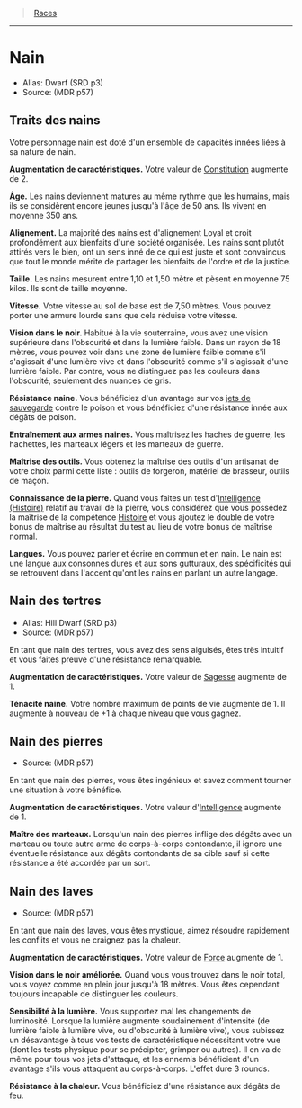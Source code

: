 
<!--RaceItem ConstitutionBonus="2"-->

> <!--ParentNameLink-->[Races](races_hd.md#)<!--/ParentNameLink-->

---

# <!--Name-->Nain<!--/Name-->

- Alias: <!--AltName-->Dwarf (SRD p3)<!--/AltName-->
- Source: <!--Source-->(MDR p57)<!--/Source-->

## Traits des nains

<!--Description-->

Votre personnage nain est doté d'un ensemble de capacités innées liées à sa nature de nain.

<!--/Description-->

**Augmentation de caractéristiques.** <!--AbilityScoreIncrease-->Votre valeur de [Constitution] augmente de 2.<!--/AbilityScoreIncrease-->

**Âge.** <!--Age-->Les nains deviennent matures au même rythme que les humains, mais ils se considèrent encore jeunes jusqu'à l'âge de 50 ans. Ils vivent en moyenne 350 ans.<!--/Age-->

**Alignement.** <!--Alignment-->La majorité des nains est d'alignement Loyal et croit profondément aux bienfaits d'une société organisée. Les nains sont plutôt attirés vers le bien, ont un sens inné de ce qui est juste et sont convaincus que tout le monde mérite de partager les bienfaits de l'ordre et de la justice.<!--/Alignment-->

**Taille.** <!--Size-->Les nains mesurent entre 1,10 et 1,50 mètre et pèsent en moyenne 75 kilos. Ils sont de taille moyenne.<!--/Size-->

**Vitesse.** <!--Speed-->Votre vitesse au sol de base est de 7,50 mètres. Vous pouvez porter une armure lourde sans que cela réduise votre vitesse.<!--/Speed-->

**Vision dans le noir.** <!--Darkvision-->Habitué à la vie souterraine, vous avez une vision supérieure dans l'obscurité et dans la lumière faible. Dans un rayon de 18 mètres, vous pouvez voir dans une zone de lumière faible comme s'il s'agissait d'une lumière vive et dans l'obscurité comme s'il s'agissait d'une lumière faible. Par contre, vous ne distinguez pas les couleurs dans l'obscurité, seulement des nuances de gris.<!--/Darkvision-->

**<!--DwarvenResilienceKey-->Résistance naine<!--/DwarvenResilienceKey-->.** <!--DwarvenResilienceValue-->Vous bénéficiez d'un avantage sur vos [jets de sauvegarde] contre le poison et vous bénéficiez d'une résistance innée aux dégâts de poison.<!--/DwarvenResilienceValue-->

**<!--DwarvenCombatTrainingKey-->Entraînement aux armes naines<!--/DwarvenCombatTrainingKey-->.** <!--DwarvenCombatTrainingValue-->Vous maîtrisez les haches de guerre, les hachettes, les marteaux légers et les marteaux de guerre.<!--/DwarvenCombatTrainingValue-->

**<!--ToolProficiencyKey-->Maîtrise des outils<!--/ToolProficiencyKey-->.** <!--ToolProficiencyValue-->Vous obtenez la maîtrise des outils d'un artisanat de votre choix parmi cette liste : outils de forgeron, matériel de brasseur, outils de maçon.<!--/ToolProficiencyValue-->

**<!--StonecunningKey-->Connaissance de la pierre<!--/StonecunningKey-->.** <!--StonecunningValue-->Quand vous faites un test d'[Intelligence (Histoire)] relatif au travail de la pierre, vous considérez que vous possédez la maîtrise de la compétence [Histoire] et vous ajoutez le double de votre bonus de maîtrise au résultat du test au lieu de votre bonus de maîtrise normal.<!--/StonecunningValue-->

**Langues.** <!--Languages-->Vous pouvez parler et écrire en commun et en nain. Le nain est une langue aux consonnes dures et aux sons gutturaux, des spécificités qui se retrouvent dans l'accent qu'ont les nains en parlant un autre langage.<!--/Languages-->

<!--SubRaceItem WisdomBonus="1"-->

## <!--Name-->Nain des tertres<!--/Name-->

- Alias: <!--AltName-->Hill Dwarf (SRD p3)<!--/AltName-->
- Source: <!--Source-->(MDR p57)<!--/Source-->

<!--Description-->

En tant que nain des tertres, vous avez des sens aiguisés, êtes très intuitif et vous faites preuve d'une résistance remarquable.

<!--/Description-->

**Augmentation de caractéristiques.** <!--AbilityScoreIncrease-->Votre valeur de [Sagesse] augmente de 1.<!--/AbilityScoreIncrease-->

**<!--DwarvenToughnessKey-->Ténacité naine<!--/DwarvenToughnessKey-->.** <!--DwarvenToughnessValue-->Votre nombre maximum de points de vie augmente de 1. Il augmente à nouveau de +1 à chaque niveau que vous gagnez.<!--/DwarvenToughnessValue-->

<!--/SubRaceItem-->

<!--SubRaceItem IntelligenceBonus="1"-->

## <!--Name-->Nain des pierres<!--/Name-->

- Source: <!--Source-->(MDR p57)<!--/Source-->

<!--Description-->

En tant que nain des pierres, vous êtes ingénieux et savez comment tourner une situation à votre bénéfice.

<!--/Description-->

**Augmentation de caractéristiques.** <!--AbilityScoreIncrease-->Votre valeur d'[Intelligence] augmente de 1.<!--/AbilityScoreIncrease-->

**<!--HammerMasterKey-->Maître des marteaux<!--/HammerMasterKey-->.** <!--HammerMasterValue-->Lorsqu'un nain des pierres inflige des dégâts avec un marteau ou toute autre arme de corps-à-corps contondante, il ignore une éventuelle résistance aux dégâts contondants de sa cible sauf si cette résistance a été accordée par un sort.<!--/HammerMasterValue-->

<!--/SubRaceItem-->

<!--SubRaceItem StrengthBonus="1"-->

## <!--Name-->Nain des laves<!--/Name-->

- Source: <!--Source-->(MDR p57)<!--/Source-->

<!--Description-->

En tant que nain des laves, vous êtes mystique, aimez résoudre rapidement les conflits et vous ne craignez pas la chaleur.

<!--/Description-->

**Augmentation de caractéristiques.** <!--AbilityScoreIncrease-->Votre valeur de [Force] augmente de 1.<!--/AbilityScoreIncrease-->

**<!--ImprovedDarkvisionKey-->Vision dans le noir améliorée<!--/ImprovedDarkvisionKey-->.** <!--ImprovedDarkvisionValue-->Quand vous vous trouvez dans le noir total, vous voyez comme en plein jour jusqu'à 18 mètres. Vous êtes cependant toujours incapable de distinguer les couleurs.<!--/ImprovedDarkvisionValue-->

**<!--LightSensitivityKey-->Sensibilité à la lumière<!--/LightSensitivityKey-->.** <!--LightSensitivityValue-->Vous supportez mal les changements de luminosité. Lorsque la lumière augmente soudainement d'intensité (de lumière faible à lumière vive, ou d'obscurité à lumière vive), vous subissez un désavantage à tous vos tests de caractéristique nécessitant votre vue (dont les tests physique pour se précipiter, grimper ou autres). Il en va de même pour tous vos jets d'attaque, et les ennemis bénéficient d'un avantage s'ils vous attaquent au corps-à-corps. L'effet dure 3 rounds.<!--/LightSensitivityValue-->

**<!--HeatResistanceKey-->Résistance à la chaleur<!--/HeatResistanceKey-->.** <!--HeatResistanceValue-->Vous bénéficiez d'une résistance aux dégâts de feu.<!--/HeatResistanceValue-->

<!--/SubRaceItem-->

<!--/RaceItem-->

[Force]: abilities_strength_hd.md
[Dextérité]: abilities_dexterity_hd.md
[Constitution]: abilities_constitution_hd.md
[Intelligence]: abilities_intelligence_hd.md
[Sagesse]: abilities_wisdom_hd.md
[Charisme]: abilities_charisma_hd.md
[jet de sauvegarde]: abilities_hd.md#jets-de-sauvegarde
[jets de sauvegarde]: abilities_hd.md#jets-de-sauvegarde

[Histoire]: abilities_intelligence_hd.md#histoire

[Intelligence (Histoire)]: abilities_intelligence_hd.md#histoire



